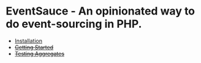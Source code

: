 # EventSauce - An opinionated way to do event-sourcing in PHP.

* [Installation](./installation.md)
* <del>[Getting Started](./getting-started.md)</del>
* <del>[Testing Aggregates](./testing-aggregates.md)</del>